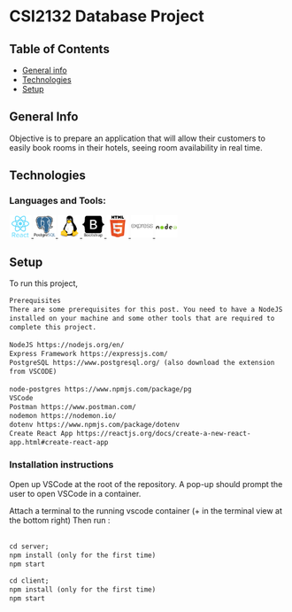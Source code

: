 # CSI2132 Database Project

## Table of Contents

- [General info](#general-info)
- [Technologies](#technologies)
- [Setup](#setup)

## General Info

Objective is to prepare an application that will allow their customers to easily book rooms in their hotels, seeing room availability in real time.

## Technologies

<h3 align="left">Languages and Tools:</h3>
<p align="left"> 
<a href="https://reactjs.org/" target="_blank" rel="noreferrer"> <img src="https://raw.githubusercontent.com/devicons/devicon/master/icons/react/react-original-wordmark.svg" alt="react" width="40" height="40"/> </a>
 <a href="https://www.postgresql.org" target="_blank" rel="noreferrer"> <img src="https://raw.githubusercontent.com/devicons/devicon/master/icons/postgresql/postgresql-original-wordmark.svg" alt="postgresql" width="40" height="40"/> </a> 
<a href="https://www.linux.org/" target="_blank" rel="noreferrer"> <img src="https://raw.githubusercontent.com/devicons/devicon/master/icons/linux/linux-original.svg" alt="linux" width="40" height="40"/> </a>
<a href="https://getbootstrap.com" target="_blank" rel="noreferrer"> <img src="https://raw.githubusercontent.com/devicons/devicon/master/icons/bootstrap/bootstrap-plain-wordmark.svg" alt="bootstrap" width="40" height="40"/> </a>
<a href="https://www.w3.org/html/" target="_blank" rel="noreferrer"> <img src="https://raw.githubusercontent.com/devicons/devicon/master/icons/html5/html5-original-wordmark.svg" alt="html5" width="40" height="40"/> </a>
<a href="https://www.w3.org/html/" target="_blank" rel="noreferrer"> <img src="https://raw.githubusercontent.com/devicons/devicon/master/icons/express/express-original-wordmark.svg" alt="express" width="40" height="40"/> </a>
<a href="https://www.w3.org/html/" target="_blank" rel="noreferrer"> <img src="https://raw.githubusercontent.com/devicons/devicon/master/icons/nodejs/nodejs-original-wordmark.svg" alt="nodejs" width="40" height="40"/> </a>
</p>


## Setup

To run this project,

```
Prerequisites
There are some prerequisites for this post. You need to have a NodeJS installed on your machine and some other tools that are required to complete this project.

NodeJS https://nodejs.org/en/
Express Framework https://expressjs.com/
PostgreSQL https://www.postgresql.org/ (also download the extension from VSCODE)

node-postgres https://www.npmjs.com/package/pg
VSCode
Postman https://www.postman.com/
nodemon https://nodemon.io/
dotenv https://www.npmjs.com/package/dotenv
Create React App https://reactjs.org/docs/create-a-new-react-app.html#create-react-app
```

### Installation instructions

Open up VSCode at the root of the repository. A pop-up should prompt the user to open VSCode in a container.


Attach a terminal to the running vscode container (+ in the terminal view at the bottom right) Then run :



```

cd server;
npm install (only for the first time)
npm start
```

```
cd client; 
npm install (only for the first time)
npm start
```